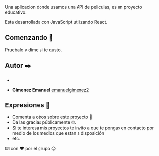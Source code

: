 

Una aplicacion donde usamos una API de peliculas, es un proyecto educativo. 

Esta desarrollada con JavaScript utilizando React.  



## Comenzando 🚀

Pruebalo y dime si te gusto.

## Autor ✒️
 -
 
* **Gimenez Emanuel**  [emanuelgimenez2](https://github.com/emanuelgimenez2)


## Expresiones  🎁

* Comenta a otros sobre este proyecto 📢
* Da las gracias públicamente 🤓.
* Si te interesa mis proyectos te invito a que te pongas en contacto por medio de los medios  que estan a disposición
* etc.

⌨️ con ❤️ por el grupo 😊
